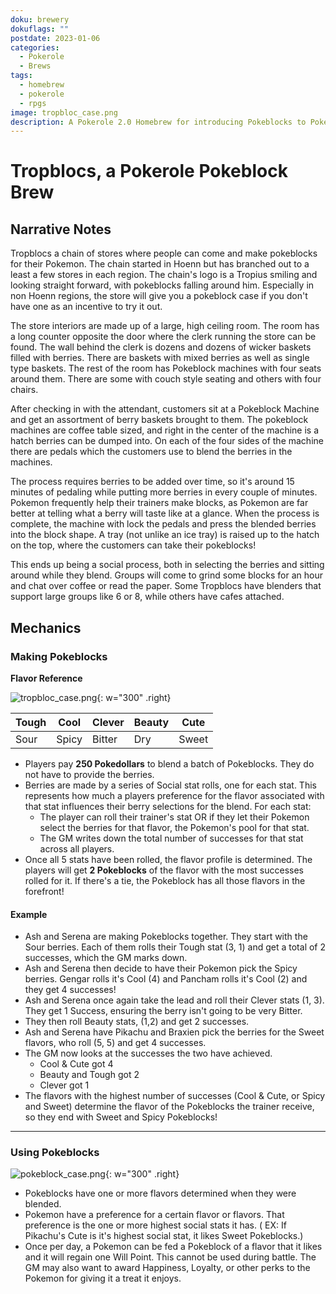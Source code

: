 ```yaml
---
doku: brewery
dokuflags: ""
postdate: 2023-01-06
categories:
  - Pokerole
  - Brews
tags:
  - homebrew
  - pokerole
  - rpgs
image: tropbloc_case.png
description: A Pokerole 2.0 Homebrew for introducing Pokeblocks to Pokerole that restore Will Points.
---
```

# Tropblocs, a Pokerole Pokeblock Brew

## Narrative Notes



Tropblocs a chain of stores where people can come and make pokeblocks for their Pokemon. The chain started in Hoenn but has branched out to a least a few stores in each region. The chain's logo is a Tropius smiling and looking straight forward, with pokeblocks falling around him. Especially in non Hoenn regions, the store will give you a pokeblock case if you don't have one as an incentive to try it out.

The store interiors are made up of a large, high ceiling room. The room has a long counter opposite the door where the clerk running the store can be found. The wall behind the clerk is dozens and dozens of wicker baskets filled with berries. There are baskets with mixed berries as well as single type baskets. The rest of the room has Pokeblock machines with four seats around them. There are some with couch style seating and others with four chairs. 

After checking in with the attendant, customers sit at a Pokeblock Machine and get an assortment of berry baskets brought to them. The pokeblock machines are coffee table sized, and right in the center of the machine is a hatch berries can be dumped into. On each of the four sides of the machine there are pedals which the customers use to blend the berries in the machines. 

The process requires berries to be added over time, so it's around 15 minutes of pedaling while putting more berries in every couple of minutes. Pokemon frequently help their trainers make blocks, as Pokemon are far better at telling what a berry will taste like at a glance. When the process is complete, the machine with lock the pedals and press the blended berries into the block shape. A tray (not unlike an ice tray) is raised up to the hatch on the top, where the customers can take their pokeblocks!

This ends up being a social process, both in selecting the berries and sitting around while they blend. Groups will come to grind some blocks for an hour and chat over coffee or read the paper. Some Tropblocs have blenders that support large groups like 6 or 8, while others have cafes attached. 

## Mechanics


### Making Pokeblocks

**Flavor Reference**

![tropbloc_case.png](tropbloc_case.png){: w="300" .right}

| Tough  | Cool   | Clever | Beauty | Cute  |
| ------ | ------ | ------ | ------ | ----- |
| Sour   | Spicy  | Bitter | Dry    | Sweet |

- Players pay **250 Pokedollars** to blend a batch of Pokeblocks. They do not have to provide the berries. 
- Berries are made by a series of Social stat rolls, one for each stat. This represents how much a players preference for the flavor associated with that stat influences their berry selections for the blend. For each stat:
    - The player can roll their trainer's stat OR if they let their Pokemon select the berries for that flavor, the Pokemon's pool for that stat. 
    - The GM writes down the total number of successes for that stat across all players.
- Once all 5 stats have been rolled, the flavor profile is determined. The players will get **2 Pokeblocks** of the flavor with the most successes rolled for it. If there's a tie, the Pokeblock has all those flavors in the forefront!

#### Example

- Ash and Serena are making Pokeblocks together. They start with the Sour berries. Each of them rolls their Tough stat (3, 1) and get a total of 2 successes, which the GM marks down.
- Ash and Serena then decide to have their Pokemon pick the Spicy berries. Gengar rolls it's Cool (4) and Pancham rolls it's Cool (2) and they get 4 successes!
- Ash and Serena once again take the lead and roll their Clever stats (1, 3). They get 1 Success, ensuring the berry isn't going to be very Bitter. 
- They then roll Beauty stats, (1,2) and get 2 successes. 
- Ash and Serena have Pikachu and Braxien pick the berries for the Sweet flavors, who roll (5, 5) and get 4 successes. 
- The GM now looks at the successes the two have achieved. 
    - Cool & Cute got 4
    - Beauty and Tough got 2
    - Clever got 1
- The flavors with the highest number of successes (Cool & Cute, or Spicy and Sweet) determine the flavor of the Pokeblocks the trainer receive, so they end with Sweet and Spicy Pokeblocks!

---

### Using Pokeblocks

![pokeblock_case.png](pokeblock_case.png){: w="300" .right}

- Pokeblocks have one or more flavors determined when they were blended. 
- Pokemon have a preference for a certain flavor or flavors. That preference is the one or more highest social stats it has. ( EX: If Pikachu's Cute is it's highest social stat, it likes Sweet Pokeblocks.)
- Once per day, a Pokemon can be fed a Pokeblock of a flavor that it likes and it will regain one Will Point. This cannot be used during battle. The GM may also want to award Happiness, Loyalty, or other perks to the Pokemon for giving it a treat it enjoys.
